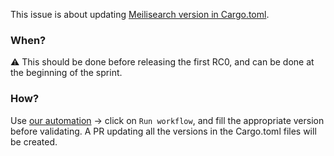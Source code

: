 This issue is about updating [Meilisearch version in Cargo.toml](https://github.com/meilisearch/meilisearch/blob/82b43e9a7f09de51ea723817cc0878a77fccf049/Cargo.toml#L24).

### When?
⚠️ This should be done before releasing the first RC0, and can be done at the beginning of the sprint.

### How?
Use [our automation](https://github.com/meilisearch/meilisearch/actions/workflows/update-cargo-toml-version.yml) -> click on `Run workflow`, and fill the appropriate version before validating.
A PR updating all the versions in the Cargo.toml files will be created.
